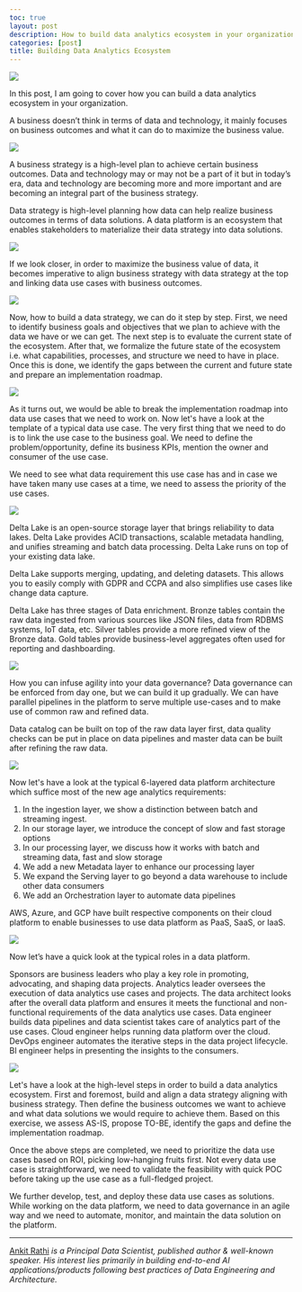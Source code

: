 ```yaml
---
toc: true
layout: post
description: How to build data analytics ecosystem in your organization?
categories: [post]
title: Building Data Analytics Ecosystem
---
```


![](https://cdn-images-1.medium.com/max/800/1*doJYr0ECfpaQL0S36n14FQ.png)

In this post, I am going to cover how you can build a data analytics ecosystem
in your organization.

A business doesn’t think in terms of data and technology, it mainly focuses on
business outcomes and what it can do to maximize the business value.

![](https://cdn-images-1.medium.com/max/800/1*9PjNVt9wHuyJq2Jscfe0UQ.png)

A business strategy is a high-level plan to achieve certain business outcomes.
Data and technology may or may not be a part of it but in today’s era, data and
technology are becoming more and more important and are becoming an integral
part of the business strategy.

Data strategy is high-level planning how data can help realize business outcomes
in terms of data solutions. A data platform is an ecosystem that enables
stakeholders to materialize their data strategy into data solutions.

![](https://cdn-images-1.medium.com/max/800/1*XQ9bde7H16QyItJyHlGLIA.png)

If we look closer, in order to maximize the business value of data, it becomes
imperative to align business strategy with data strategy at the top and linking
data use cases with business outcomes.

![](https://cdn-images-1.medium.com/max/800/1*mhtZ1H0jPUF-MSBRTQepYQ.png)

Now, how to build a data strategy, we can do it step by step. First, we need to
identify business goals and objectives that we plan to achieve with the data we
have or we can get. The next step is to evaluate the current state of the
ecosystem. After that, we formalize the future state of the ecosystem i.e. what
capabilities, processes, and structure we need to have in place. Once this is
done, we identify the gaps between the current and future state and prepare an
implementation roadmap.

![](https://cdn-images-1.medium.com/max/800/1*EXJBIX8Hlut164Byb8U4MA.png)

As it turns out, we would be able to break the implementation roadmap into data
use cases that we need to work on. Now let's have a look at the template of a
typical data use case. The very first thing that we need to do is to link the
use case to the business goal. We need to define the problem/opportunity, define
its business KPIs, mention the owner and consumer of the use case.

We need to see what data requirement this use case has and in case we have taken
many use cases at a time, we need to assess the priority of the use cases.

![](https://cdn-images-1.medium.com/max/800/1*wf2cEGIWWUwQCW8gnF8bhA.png)

Delta Lake is an open-source storage layer that brings reliability to data
lakes. Delta Lake provides ACID transactions, scalable metadata handling, and
unifies streaming and batch data processing. Delta Lake runs on top of your
existing data lake.

Delta Lake supports merging, updating, and deleting datasets. This allows you to
easily comply with GDPR and CCPA and also simplifies use cases like change data
capture.

Delta Lake has three stages of Data enrichment. Bronze tables contain the raw
data ingested from various sources like JSON files, data from RDBMS systems, IoT
data, etc. Silver tables provide a more refined view of the Bronze data. Gold
tables provide business-level aggregates often used for reporting and
dashboarding.

![](https://cdn-images-1.medium.com/max/800/1*4COx_Qmu-t_OMeoE6J1-gw.png)

How you can infuse agility into your data governance? Data governance can be
enforced from day one, but we can build it up gradually. We can have parallel
pipelines in the platform to serve multiple use-cases and to make use of common
raw and refined data.

Data catalog can be built on top of the raw data layer first, data quality
checks can be put in place on data pipelines and master data can be built after
refining the raw data.

![](https://cdn-images-1.medium.com/max/800/1*GEXWZhAcWekMEQLE4pgkqw.png)

Now let's have a look at the typical 6-layered data platform architecture which
suffice most of the new age analytics requirements:

1.  In the ingestion layer, we show a distinction between batch and streaming
ingest.
1.  In our storage layer, we introduce the concept of slow and fast storage options
1.  In our processing layer, we discuss how it works with batch and streaming data,
fast and slow storage
1.  We add a new Metadata layer to enhance our processing layer
1.  We expand the Serving layer to go beyond a data warehouse to include other data
consumers
1.  We add an Orchestration layer to automate data pipelines

AWS, Azure, and GCP have built respective components on their cloud platform to
enable businesses to use data platform as PaaS, SaaS, or IaaS.

![](https://cdn-images-1.medium.com/max/800/1*bTe3A0KNf6mtE_xqsYcMSw.png)

Now let’s have a quick look at the typical roles in a data platform.

Sponsors are business leaders who play a key role in promoting, advocating, and
shaping data projects. Analytics leader oversees the execution of data analytics
use cases and projects. The data architect looks after the overall data platform
and ensures it meets the functional and non-functional requirements of the data
analytics use cases. Data engineer builds data pipelines and data scientist
takes care of analytics part of the use cases. Cloud engineer helps running data
platform over the cloud. DevOps engineer automates the iterative steps in the
data project lifecycle. BI engineer helps in presenting the insights to the
consumers.

![](https://cdn-images-1.medium.com/max/800/1*90DaEDgy79_GcgR3yewRYw.png)

Let's have a look at the high-level steps in order to build a data analytics
ecosystem. First and foremost, build and align a data strategy aligning with
business strategy. Then define the business outcomes we want to achieve and what
data solutions we would require to achieve them. Based on this exercise, we
assess AS-IS, propose TO-BE, identify the gaps and define the implementation
roadmap.

Once the above steps are completed, we need to prioritize the data use cases
based on ROI, picking low-hanging fruits first. Not every data use case is
straightforward, we need to validate the feasibility with quick POC before
taking up the use case as a full-fledged project.

We further develop, test, and deploy these data use cases as solutions. While
working on the data platform, we need to data governance in an agile way and we
need to automate, monitor, and maintain the data solution on the platform.

*****

[Ankit Rathi](https://www.ankitrathi.com/) *is a Principal Data Scientist,
published author & well-known speaker. His interest lies primarily in building
end-to-end AI applications/products following best practices of Data Engineering
and Architecture.*
